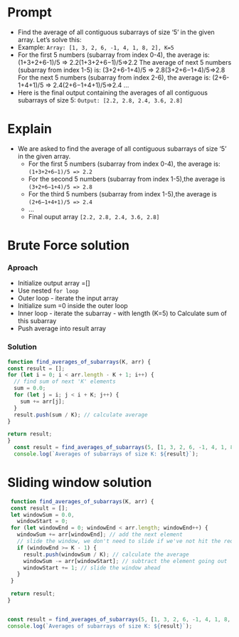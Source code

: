 # Prompt

- Find the average of all contiguous subarrays of size ‘5’ in the given array. Let’s solve this:
- Example: `Array: [1, 3, 2, 6, -1, 4, 1, 8, 2], K=5`
- For the first 5 numbers (subarray from index 0-4), the average is: (1+3+2+6-1)/5 => 2.2(1+3+2+6−1)/5=>2.2
  The average of next 5 numbers (subarray from index 1-5) is: (3+2+6-1+4)/5 => 2.8(3+2+6−1+4)/5=>2.8
  For the next 5 numbers (subarray from index 2-6), the average is: (2+6-1+4+1)/5 => 2.4(2+6−1+4+1)/5=>2.4
  …
- Here is the final output containing the averages of all contiguous subarrays of size 5:
  `Output: [2.2, 2.8, 2.4, 3.6, 2.8]`

# Explain
- We are asked to find the average of all contiguous subarrays of size ‘5’ in the given array.
  + For the first 5 numbers (subarray from index 0-4), the average is: `(1+3+2+6−1)/5 => 2.2`
  + For the second 5 numbers (subarray from index 1-5),the average is `(3+2+6−1+4)/5 => 2.8`
  + For the third 5 numbers (subarray from index 1-5),the average is `(2+6−1+4+1)/5 => 2.4`
  + ...
  + Final ouput array `[2.2, 2.8, 2.4, 3.6, 2.8]`

# Brute Force solution
### Aproach
 - Initialize output array =[]
  - Use nested `for loop`
  - Outer loop - iterate the input array
  - Initialize sum =0 inside the outer loop
  - Inner loop - iterate the subarray - with length (K=5)
    to Calculate sum of this subarray
  - Push average into result array
### Solution
  ```js
  function find_averages_of_subarrays(K, arr) {
  const result = [];
  for (let i = 0; i < arr.length - K + 1; i++) {
    // find sum of next 'K' elements
    sum = 0.0;
    for (let j = i; j < i + K; j++) {
      sum += arr[j];
    }
    result.push(sum / K); // calculate average
  }

  return result;
  }
    const result = find_averages_of_subarrays(5, [1, 3, 2, 6, -1, 4, 1, 8, 2]);
    console.log(`Averages of subarrays of size K: ${result}`);
  ```
# Sliding window solution
 ```js
  function find_averages_of_subarrays(K, arr) {
  const result = [];
  let windowSum = 0.0,
    windowStart = 0;
  for (let windowEnd = 0; windowEnd < arr.length; windowEnd++) {
    windowSum += arr[windowEnd]; // add the next element
    // slide the window, we don't need to slide if we've not hit the required window size of 'k'
    if (windowEnd >= K - 1) {
      result.push(windowSum / K); // calculate the average
      windowSum -= arr[windowStart]; // subtract the element going out
      windowStart += 1; // slide the window ahead
    }
  }

  return result;
}


const result = find_averages_of_subarrays(5, [1, 3, 2, 6, -1, 4, 1, 8, 2]);
console.log(`Averages of subarrays of size K: ${result}`);
 ```
